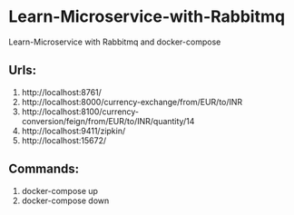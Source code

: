 # Learn-Microservice-with-Rabbitmq
Learn-Microservice with Rabbitmq and docker-compose

Urls:
-----

1. http://localhost:8761/
2. http://localhost:8000/currency-exchange/from/EUR/to/INR
3. http://localhost:8100/currency-conversion/feign/from/EUR/to/INR/quantity/14
4. http://localhost:9411/zipkin/
5. http://localhost:15672/

Commands:
---------
1. docker-compose up
2. docker-compose down
